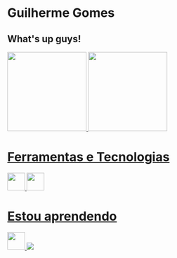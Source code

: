 # Guilherme Gomes
## What's up guys!


<div>
<a href="https://github.com/Guiigg">
<img loading="lazy" height="180em" src="https://github-readme-stats.vercel.app/api/top-langs/?username=Guiigg&layout=compact&langs_count=7&theme=dracula"/>
<img loading="lazy" height="180em" src="https://github-readme-stats.vercel.app/api?username=Guiigg&show_icons=true&theme=dracula&include_all_commits=true&count_private=true"/>
</div>

# Ferramentas e Tecnologias
<div>
  <img src="https://cdn.jsdelivr.net/gh/devicons/devicon/icons/git/git-plain.svg" width="40" height="40"/>
  <img src="https://cdn.jsdelivr.net/gh/devicons/devicon/icons/github/github-original-wordmark.svg"  width="40" height="40"/>
</div>

# Estou aprendendo
<div>
  <img src="https://cdn.jsdelivr.net/gh/devicons/devicon/icons/javascript/javascript-original.svg" width="40" height="40"/>
  <img src="https://cdn.jsdelivr.net/gh/devicons/devicon@latest/icons/html5/html5-original-wordmark.svg" />
</div>


<!--
**Guiigg/guiigg** is a ✨ _special_ ✨ repository because its `README.md` (this file) appears on your GitHub profile.

Here are some ideas to get you started:

- 🔭 I’m currently working on ...
- 🌱 I’m currently learning ...
- 👯 I’m looking to collaborate on ...
- 🤔 I’m looking for help with ...
- 💬 Ask me about ...
- 📫 How to reach me: ...
- 😄 Pronouns: ...
- ⚡ Fun fact: ...
-->
